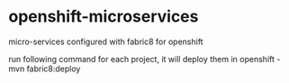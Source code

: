 # openshift-microservices
micro-services configured with fabric8 for openshift

run following command for each project, it will deploy them in openshift
-mvn fabric8:deploy
